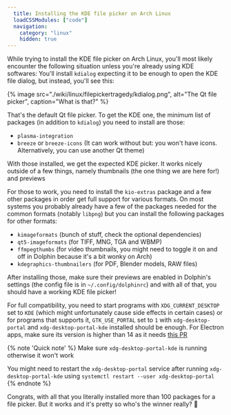 ```yaml
---
  title: Installing the KDE file picker on Arch Linux
  loadCSSModules: ["code"]
  navigation:
    category: "linux"
    hidden: true
---
```


While trying to install the KDE file picker on Arch Linux, you'll most likely encounter the following situation unless you're already using KDE softwares: You'll install `kdialog` expecting it to be enough to open the KDE file dialog, but instead, you'll see this:

{% image src="./wiki/linux/filepickertragedy/kdialog.png", alt="The Qt file picker", caption="What is that?" %}

That's the default Qt file picker. To get the KDE one, the minimum list of packages (in addition to `kdialog`) you need to install are those:

- `plasma-integration`
- `breeze` or `breeze-icons` (It can work without but: you won't have icons. Alternatively, you can use another Qt theme)

With those installed, we get the expected KDE picker. It works nicely outside of a few things, namely thumbnails (the one thing we are here for!) and previews

For those to work, you need to install the `kio-extras` package and a few other packages in order get full support for various formats. On most systems you probably already have a few of the packages needed for the common formats (notably `libpng`) but you can install the following packages for other formats:

- `kimageformats` (bunch of stuff, check the optional dependencies)
- `qt5-imageformats` (for TIFF, MNG, TGA and WBMP)
- `ffmpegthumbs` (for video thumbnails, you might need to toggle it on and off in Dolphin because it's a bit wonky on Arch)
- `kdegraphics-thumbnailers` (for PDF, Blender models, RAW files)

After installing those, make sure their previews are enabled in Dolphin's settings (the config file is in `~/.config/dolphinrc`) and with all of that, you should have a working KDE file picker!

For full compatibility, you need to start programs with `XDG_CURRENT_DESKTOP` set to `KDE` (which might unfortunately cause side effects in certain cases) or for programs that supports it, `GTK_USE_PORTAL` set to `1` with `xdg-desktop-portal` and `xdg-desktop-portal-kde` installed should be enough. For Electron apps, make sure its version is higher than 14 as it needs [this PR](https://github.com/electron/electron/pull/19159)

{% note 'Quick note' %}
Make sure `xdg-desktop-portal-kde` is running otherwise it won't work

You might need to restart the `xdg-desktop-portal` service after running `xdg-desktop-portal-kde` using `systemctl restart --user xdg-desktop-portal`
{% endnote %}

Congrats, with all that you literally installed more than 100 packages for a file picker. But it works and it's pretty so who's the winner really? 🥲
